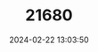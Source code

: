---
title: "21680"
category: "Tettigidea empedonepia"
draft: false
date: 2024-02-22 13:03:50
languages:
  English: ["Torreya Pygmy Grasshopper"]
---